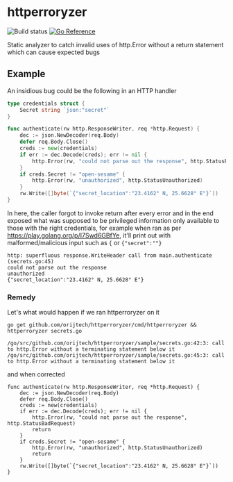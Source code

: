# httperroryzer

![Build status](https://github.com/orijtech/httperroryzer/actions/workflows/ci.yml/badge.svg?branch=main)
[![Go Reference](https://pkg.go.dev/badge/github.com/orijtech/httperroryzer.svg)](https://pkg.go.dev/github.com/orijtech/httperroryzer)

Static analyzer to catch invalid uses of http.Error without a return statement which can cause expected bugs

## Example
An insidious bug could be the following in an HTTP handler

```go
type credentials struct {
	Secret string `json:"secret"`
}

func authenticate(rw http.ResponseWriter, req *http.Request) {
	dec := json.NewDecoder(req.Body)
	defer req.Body.Close()
	creds := new(credentials)
	if err := dec.Decode(creds); err != nil {
		http.Error(rw, "could not parse out the response", http.StatusBadRequest)
	}
	if creds.Secret != "open-sesame" {
		http.Error(rw, "unauthorized", http.StatusUnauthorized)
	}
	rw.Write([]byte(`{"secret_location":"23.4162° N, 25.6628° E"}`))
}
```

In here, the caller forgot to invoke return after every error and in the end exposed what was supposed to be privileged
information only available to those with the right credentials, for example when ran as per https://play.golang.org/p/I7Swd6GBfYe,
it'll print out with malformed/malicious input such as `{` or `{"secret":""}`
```shell 
http: superfluous response.WriteHeader call from main.authenticate (secrets.go:45)
could not parse out the response
unauthorized
{"secret_location":"23.4162° N, 25.6628° E"}
```

### Remedy
Let's what would happen if we ran httperroryzer on it
```shell
go get github.com/orijtech/httperroryzer/cmd/httperroryzer && httperroryzer secrets.go

/go/src/github.com/orijtech/httperroryzer/sample/secrets.go:42:3: call to http.Error without a terminating statement below it
/go/src/github.com/orijtech/httperroryzer/sample/secrets.go:45:3: call to http.Error without a terminating statement below it
```

and when corrected
```shell
func authenticate(rw http.ResponseWriter, req *http.Request) {
	dec := json.NewDecoder(req.Body)
	defer req.Body.Close()
	creds := new(credentials)
	if err := dec.Decode(creds); err != nil {
		http.Error(rw, "could not parse out the response", http.StatusBadRequest)
		return
	}
	if creds.Secret != "open-sesame" {
		http.Error(rw, "unauthorized", http.StatusUnauthorized)
		return
	}
	rw.Write([]byte(`{"secret_location":"23.4162° N, 25.6628° E"}`))
}
```
